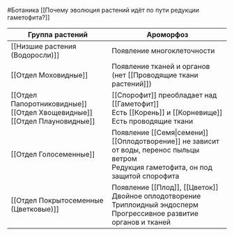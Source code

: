 #Ботаника 
[[Почему эволюция растений идёт по пути редукции гаметофита?]]

| Группа растений                                                                | Ароморфоз                                                                                                                                    |
| ------------------------------------------------------------------------------ | -------------------------------------------------------------------------------------------------------------------------------------------- |
| [[Низшие растения (Водоросли)]]                                                | Появление многоклеточности                                                                                                                   |
| [[Отдел Моховидные]]                                                           | Появление тканей и органов (нет [[Проводящие ткани растений]])                                                                               |
| [[Отдел Папоротниковидные]]<br>[[Отдел Хвощевидные]]<br>[[Отдел Плауновидные]] | [[Спорофит]] преобладает над [[Гаметофит]]<br>Есть [[Корень]] и [[Корневище]]<br>Есть проводящие ткани                                       |
| [[Отдел Голосеменные]]                                                         | Появление [[Семя\|семени]]<br>[[Оплодотворение]] не зависит от воды, перенос пыльцы ветром <br>Редукция гаметофита, он под защитой спорофита |
| [[Отдел Покрытосеменные (Цветковые)]]                                          | Появление [[Плод]], [[Цветок]]<br>Двойное оплодотворение<br>Триплоидный эндосперм<br>Прогрессивное развитие органов и тканей                 |
